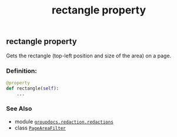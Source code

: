 ﻿---
title: rectangle property
second_title: GroupDocs.Redaction for Python via .NET API References
description: 
type: docs
url: /python-net/groupdocs.redaction.redactions/pageareafilter/rectangle/
is_root: false
weight: 30
---

## rectangle property


Gets the rectangle (top-left position and size of the area) on a page.
### Definition:
```python
@property
def rectangle(self):
    ...
```

### See Also
* module [`groupdocs.redaction.redactions`](../../)
* class [`PageAreaFilter`](/redaction/python-net/groupdocs.redaction.redactions/pageareafilter)

